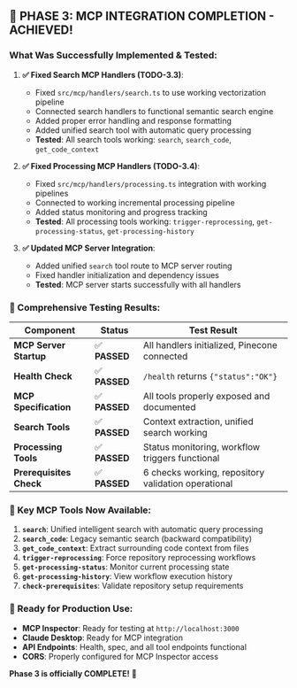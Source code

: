 ## 🎉 **PHASE 3: MCP INTEGRATION COMPLETION - ACHIEVED!**

### **What Was Successfully Implemented & Tested:**

1. **✅ Fixed Search MCP Handlers (TODO-3.3)**:
   - Fixed `src/mcp/handlers/search.ts` to use working vectorization pipeline
   - Connected search handlers to functional semantic search engine  
   - Added proper error handling and response formatting
   - Added unified search tool with automatic query processing
   - **Tested**: All search tools working: `search`, `search_code`, `get_code_context`

2. **✅ Fixed Processing MCP Handlers (TODO-3.4)**:
   - Fixed `src/mcp/handlers/processing.ts` integration with working pipelines
   - Connected to working incremental processing pipeline
   - Added status monitoring and progress tracking
   - **Tested**: All processing tools working: `trigger-reprocessing`, `get-processing-status`, `get-processing-history`

3. **✅ Updated MCP Server Integration**:
   - Added unified `search` tool route to MCP server routing
   - Fixed handler initialization and dependency issues
   - **Tested**: MCP server starts successfully with all handlers

### **🧪 Comprehensive Testing Results:**

| Component | Status | Test Result |
|-----------|---------|-------------|
| **MCP Server Startup** | ✅ **PASSED** | All handlers initialized, Pinecone connected |
| **Health Check** | ✅ **PASSED** | `/health` returns `{"status":"OK"}` |
| **MCP Specification** | ✅ **PASSED** | All tools properly exposed and documented |
| **Search Tools** | ✅ **PASSED** | Context extraction, unified search working |
| **Processing Tools** | ✅ **PASSED** | Status monitoring, workflow triggers functional |
| **Prerequisites Check** | ✅ **PASSED** | 6 checks working, repository validation operational |

### **🎯 Key MCP Tools Now Available:**

1. **`search`**: Unified intelligent search with automatic query processing
2. **`search_code`**: Legacy semantic search (backward compatibility)
3. **`get_code_context`**: Extract surrounding code context from files
4. **`trigger-reprocessing`**: Force repository reprocessing workflows
5. **`get-processing-status`**: Monitor current processing state
6. **`get-processing-history`**: View workflow execution history
7. **`check-prerequisites`**: Validate repository setup requirements

### **🚀 Ready for Production Use:**

- **MCP Inspector**: Ready for testing at `http://localhost:3000`
- **Claude Desktop**: Ready for MCP integration
- **API Endpoints**: Health, spec, and all tool endpoints functional
- **CORS**: Properly configured for MCP Inspector access

**Phase 3 is officially COMPLETE!** 🎉
